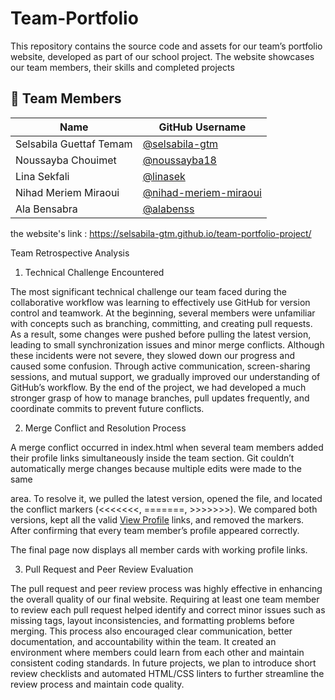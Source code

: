 # Team-Portfolio
This repository contains the source code and assets for our team’s portfolio website, developed as part of our school project. The website showcases our team members, their skills and completed projects

## 👥 Team Members
| Name | GitHub Username |
|------|------------------|
| Selsabila Guettaf Temam | [@selsabila-gtm](https://github.com/selsabila-gtm) |
| Noussayba Chouimet | [@noussayba18](https://github.com/noussayba18) |
| Lina Sekfali | [@linasek](https://github.com/linasek) |
| Nihad Meriem Miraoui | [@nihad-meriem-miraoui](https://github.com/nihad-meriem-miraoui) |
| Ala Bensabra | [@alabenss](https://github.com/alabenss) |


the website's link : https://selsabila-gtm.github.io/team-portfolio-project/

 Team Retrospective Analysis
1. Technical Challenge Encountered

The most significant technical challenge our team faced during the collaborative workflow was learning to effectively use GitHub for version control and teamwork. At the beginning, several members were unfamiliar with concepts such as branching, committing, and creating pull requests. As a result, some changes were pushed before pulling the latest version, leading to small synchronization issues and minor merge conflicts. Although these incidents were not severe, they slowed down our progress and caused some confusion. Through active communication, screen-sharing sessions, and mutual support, we gradually improved our understanding of GitHub’s workflow. By the end of the project, we had developed a much stronger grasp of how to manage branches, pull updates frequently, and coordinate commits to prevent future conflicts.

2. Merge Conflict and Resolution Process

A merge conflict occurred in index.html when several team members added their profile links simultaneously inside the team section. Git couldn’t automatically merge changes because multiple edits were made to the same <div class="team-container"> area. To resolve it, we pulled the latest version, opened the file, and located the conflict markers (<<<<<<<, =======, >>>>>>>). We compared both versions, kept all the valid <a href="...">View Profile</a> links, and removed the markers. After confirming that every team member’s profile appeared correctly.

 The final page now displays all member cards with working profile links.

3. Pull Request and Peer Review Evaluation

The pull request and peer review process was highly effective in enhancing the overall quality of our final website. Requiring at least one team member to review each pull request helped identify and correct minor issues such as missing tags, layout inconsistencies, and formatting problems before merging. This process also encouraged clear communication, better documentation, and accountability within the team. It created an environment where members could learn from each other and maintain consistent coding standards. In future projects, we plan to introduce short review checklists and automated HTML/CSS linters to further streamline the review process and maintain code quality.
